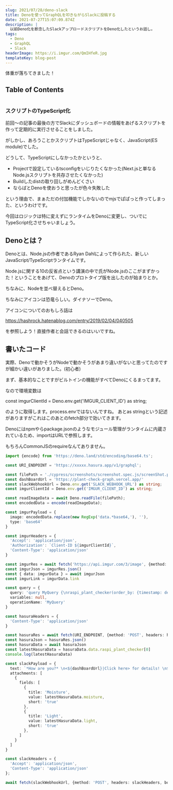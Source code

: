 ```yaml
---
slug: 2021/07/28/deno-slack
title: Denoを使ってGraphQLを叩きながらSlackに投稿する
date: 2021-07-27T15:07:09.874Z
description: |
  以前Deno化を断念したSlackアップロードスクリプトをDeno化したというお話し。
tags:
  - Deno
  - GraphQL
  - Slack
headerImage: https://i.imgur.com/QmIHfeR.jpg
templateKey: blog-post
---
```

体重が落ちてきました！

## Table of Contents

```toc

```

### スクリプトのTypeScript化

前回～の記事の最後の方でSlackにダッシュボードの情報をあげるスクリプトを作って定期的に実行させることをしました。

がしかし、あろうことかスクリプトはTypeScriptじゃなく、JavaScript(ES module)でした。

どうして、TypeScriptにしなかったかというと、

- Projectで設定しているtsconfigをいじりたくなかった(Next.jsと単なるNode.jsスクリプトを共存させたくなかった)
- Buildしたdistの取り回しがめんどくさい
- ならばとDenoを使おうと思ったが色々失敗した

という理由で、まぁただの付加機能でしかないのでmjsでぱぱっと作ってしまった、というわけです。

今回はロジックは特に変えずにランタイムをDenoに変更し、ついでにTypeScript化させちゃいましょう。

## Denoとは？

Denoとは、Node.jsの作者であるRyan Dahlによって作られた、新しいJavaScript/TypeScriptランタイムです。

Node.jsに関する10の反省点という講演の中で氏がNode.jsのここがまずかった！ということをあげて、Denoのプロトタイプ版を出したのが始まりとか。

ちなみに、Nodeを並べ替えるとDeno。

ちなみにアイコンは恐竜らしい。ダイナソーでDeno。

アイコンについてのおもしろ話は

https://hashrock.hatenablog.com/entry/2019/02/04/040505

を参照しよう！直接作者と会話できるのはいいですね。

## 書いたコード

実際、Denoで動かそうがNodeで動かそうがあまり違いがないと思ってたのですが細かい違いがありました。(初心者)

まず、基本的なことですがビルトインの機能がすべてDenoにくるまってます。

なので環境変数は

const imgurClientId = Deno.env.get('IMGUR_CLIENT_ID') as string;

のように取得します。process.envではないんですね。
あとas stringという記述がありますがこれはこのあとのfetch部分で効いてきます。

Denoにはnpmやらpackage.jsonのようなモジュール管理がランタイムに内蔵されているため、importはURLで参照します。

もちろんCommonJSのrequireなんてありません。


```typescript
import {encode} from 'https://deno.land/std/encoding/base64.ts';

const URI_ENDPOINT = 'https://xxxxx.hasura.app/v1/graphql';

const filePath = './cypress/screenshots/screenshot.spec.js/screenShot.png';
const dashBoardUrl = 'https://plant-check-graph.vercel.app/'
const slackWebhookUrl = Deno.env.get('SLACK_WEBHOOK_URL') as string;
const imgurClientId = Deno.env.get('IMGUR_CLIENT_ID') as string;

const readImageData = await Deno.readFile(filePath);
const encodedData = encode(readImageData);

const imgurPayload = {
  image: encodedData.replace(new RegExp('data.*base64,'), ''),
  type: 'base64'
}

const imgurHeaders = {
  'Accept': 'application/json',
  'Authorization': `Client-ID ${imgurClientId}`,
  'Content-Type': 'application/json'
}

const imgurRes = await fetch('https://api.imgur.com/3/image', {method: 'POST', headers: imgurHeaders, body: JSON.stringify(imgurPayload)})
const imgurJson = imgurRes.json()
const { data: imgurData } = await imgurJson
const imgurLink = imgurData.link

const query = {
  query: 'query MyQuery {\nraspi_plant_checker(order_by: {timestamp: desc}, limit: 1) {\n      light\n      moisture\n      timestamp\n      id\n  }\n}',
  variables: null,
  operationName: 'MyQuery'
}

const hasuraHeaders = {
  'Content-Type': 'application/json'
}

const hasuraRes = await fetch(URI_ENDPOINT, {method: 'POST', headers: hasuraHeaders, body: JSON.stringify(query)})
const hasuraJson = hasuraRes.json()
const hasuraData = await hasuraJson
const latestHasuraData = hasuraData.data.raspi_plant_checker[0]
console.log(latestHasuraData)

const slackPayload = {
  text: `*How are you?* \n<${dashBoardUrl}|Click here> for details! \n${imgurLink}`,
  attachments: [
    {
      fields: [
        {
          title: 'Moisture',
          value: latestHasuraData.moisture,
          short: 'true'
        },
        {
          title: 'Light',
          value: latestHasuraData.light,
          short: 'true'
        },
      ]
    }
  ]
}

const slackHeaders = {
  'Accept': 'application/json',
  'Content-Type': 'application/json'
};

await fetch(slackWebhookUrl, {method: 'POST', headers: slackHeaders, body: JSON.stringify(slackPayload)})
```

